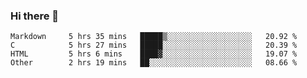 ### Hi there 👋

<!--
**WShiBin/WShiBin** is a ✨ _special_ ✨ repository because its `README.md` (this file) appears on your GitHub profile.

Here are some ideas to get you started:

- 🔭 I’m currently working on ...
- 🌱 I’m currently learning ...
- 👯 I’m looking to collaborate on ...
- 🤔 I’m looking for help with ...
- 💬 Ask me about ...
- 📫 How to reach me: ...
- 😄 Pronouns: ...
- ⚡ Fun fact: ...
-->

<!--START_SECTION:waka-->

```text
Markdown     5 hrs 35 mins   █████▒░░░░░░░░░░░░░░░░░░░   20.92 %
C            5 hrs 27 mins   █████░░░░░░░░░░░░░░░░░░░░   20.39 %
HTML         5 hrs 6 mins    ████▓░░░░░░░░░░░░░░░░░░░░   19.07 %
Other        2 hrs 19 mins   ██░░░░░░░░░░░░░░░░░░░░░░░   08.66 %
```

<!--END_SECTION:waka-->
